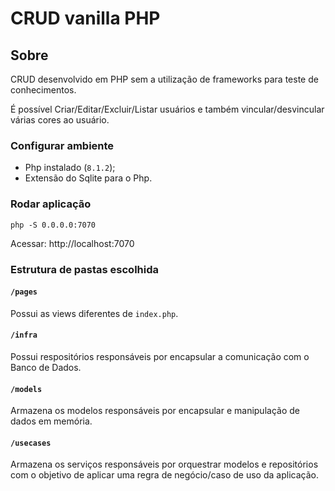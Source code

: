 # CRUD vanilla PHP

## Sobre

CRUD desenvolvido em PHP sem a utilização de frameworks para teste de conhecimentos. 

É possível Criar/Editar/Excluir/Listar usuários e também vincular/desvincular várias cores ao usuário.

### Configurar ambiente
- Php instalado (`8.1.2`);
- Extensão do Sqlite para o Php.

### Rodar aplicação

``` 
php -S 0.0.0.0:7070
```

Acessar: http://localhost:7070

### Estrutura de pastas escolhida

#### `/pages`
Possui as views diferentes de `index.php`.

#### `/infra`
Possui respositórios responsáveis por encapsular a comunicação com o Banco de Dados.

#### `/models`
Armazena os modelos responsáveis por encapsular e manipulação de dados em memória.

#### `/usecases`
Armazena os serviços responsáveis por orquestrar modelos e repositórios com o objetivo de aplicar uma regra de negócio/caso de uso da aplicação.  
